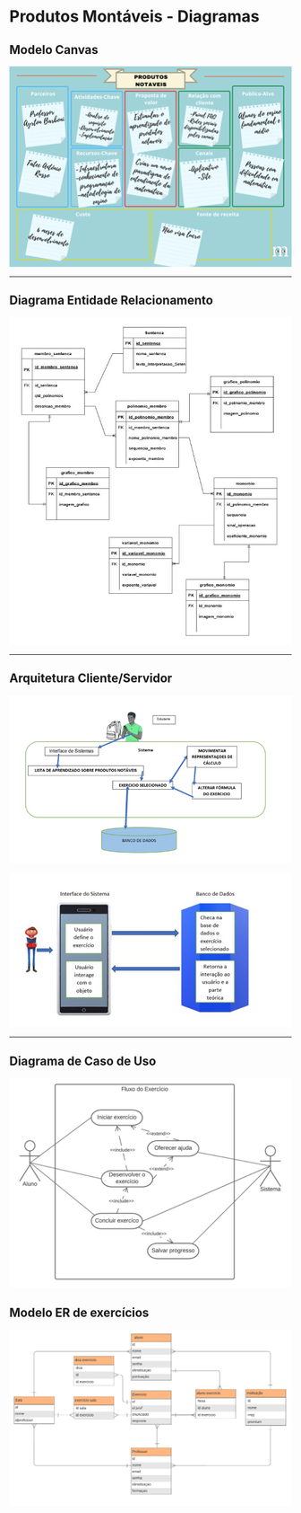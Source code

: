 # Produtos Montáveis - Diagramas

## Modelo Canvas

[![Modelo Canvas](./assets/modelo-canvas.png)](#modelo-canvas)

---

## Diagrama Entidade Relacionamento

[![Modelo DER](./assets/diagrama-entidade-relacionamento.jpg)](#diagrama-entidade-relacionamento)

---

## Arquitetura Cliente/Servidor

[![Arquitetura cliente/servidor versão 1](./assets/arquitetura/arquitetura-cliente-servidor-v1.png)](#arquitetura-clienteservidor)

[![Arquitetura cliente/servidor versão 2](./assets/arquitetura/arquitetura-cliente-servidor-v2.jpg)](#arquitetura-clienteservidor)

---

## Diagrama de Caso de Uso

[![Caso de uso](./assets/caso-de-uso-fluxo-exercicio.jpg)](#diagrama-de-caso-de-uso)

## Modelo ER de exercícios

[![Modelo ER](./assets/Diagrama%20ER%20com%20entidades%20coloridas%20(notação%20UML)%20(2).png)](#modelo-er-de-exercícios)
